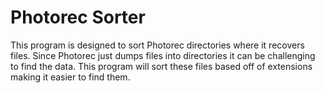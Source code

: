 # Photorec Sorter
This program is designed to sort Photorec directories where it recovers files. Since Photorec just dumps files into directories it can be challenging to find the data. This program will sort these files based off of extensions making it easier to find them. 
